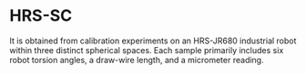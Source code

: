 # HRS-SC
It is obtained from calibration experiments on an HRS-JR680 industrial robot within three distinct spherical spaces. Each sample primarily includes six robot torsion angles, a draw-wire length, and a micrometer reading.

